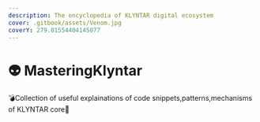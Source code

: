 ```yaml
---
description: The encyclopedia of KLYNTAR digital ecosystem
cover: .gitbook/assets/Venom.jpg
coverY: 279.01554404145077
---
```


# 👽 MasteringKlyntar

💣Collection of useful explainations of code snippets,patterns,mechanisms of KLYNTAR core🧨
